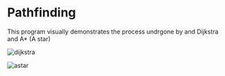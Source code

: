 # Pathfinding
This program visually demonstrates the process undrgone by and Dijkstra and A* (A star)


![dijkstra](https://user-images.githubusercontent.com/36581610/45467008-59810e80-b6eb-11e8-9563-262a77309e6f.gif)

![astar](https://user-images.githubusercontent.com/36581610/45467160-1a06f200-b6ec-11e8-979f-5b90814fe057.gif)
